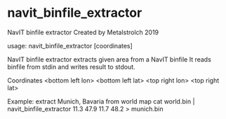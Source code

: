 # navit_binfile_extractor
NavIT binfile extractor 
Created by Metalstrolch 2019 

 usage: navit_binfile_extractor [coordinates] 

 NavIT binfile extractor extracts given area from a NavIT binfile
 It reads binfile from stdin and writes result to stdout. 

 Coordinates
 \<bottom left lon\> \<bottom left lat\> \<top right lon\> \<top right lat\>

 Example: extract Munich, Bavaria from world map
 cat world.bin | navit_binfile_extractor 11.3 47.9 11.7 48.2 \> munich.bin
         
